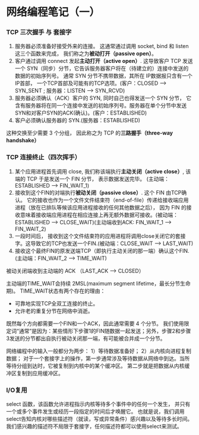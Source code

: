 # 网络编程笔记（一）

### TCP 三次握手 与 套接字
1. 服务器必须准备好接受外来的连接。 这通常通过调用  socket, bind 和 listen 这三个函数来完成， 我们称之为**被动打开（passive open）**。 
2. 客户通过调用 connect 发起**主动打开（active open）**. 这导致客户 TCP 发送一个 SYN（同步）分节，它告诉服务器客户将在（待建立的）连接中发送的数据的初始序列号。 通常 SYN 分节不携带数据，其所在 IP数据报只含有一个 IP首部， 一个TCP首部及可能有的TCP选项。(客户：CLOSED --> SYN_SENT ; 服务器：LISTEN --> SYN_RCVD) 
3. 服务器必须确认（ACK）客户的 SYN, 同时自己也得发送一个 SYN 分节， 它含有服务器将在同一个连接中发送的初始序列号。服务器在单个分节中发送SYN和对客户SYN的ACK(确认)。(客户：ESTABLISHED) 
4. 客户必须确认服务器的 SYN.(服务器：ESTABLISHED)

这种交换至少需要 3 个分组， 因此称之为 TCP 的**三路握手（three-way handshake）**  

### TCP 连接终止（四次挥手）
1. 某个应用进程首先调用 close, 我们称该端执行**主动关闭（active close）**, 该端的 TCP 于是发送一个 FIN 分节， 表示数据发送完毕。 (主动端：ESTABLISHED --> FIN_WAIT_1)
2. 接收到这个FIN的对端执行**被动关闭（passive close）**. 这个 FIN 由TCP确认。 它的接收也作为一个文件文件结束符（end-of-file）传递给接收端应用进程（放在已排队等候该应用进程接收的任何其他数据之后）， 因为 FIN 的接收意味着接收端应用进程在相应连接上再无额外数据可接收。(被动端：ESTABLISHED --> CLOSE_WAIT)(主动端收到ACK: FIN_WAIT_1 --> FIN_WAIT_2) 
3. 一段时间后， 接收到这个文件结束符的应用进程将调用close关闭它的套接字。这导致它的TCP也发送一个FIN.(被动端：CLOSE_WAIT --> LAST_WAIT) 
4. 接收这个最终FIN的原发送端TCP（即执行主动关闭的那一端）确认这个FIN.(主动端：FIN_WAIT_2 --> TIME_WAIT)

被动关闭端收到主动端的 ACK （LAST_ACK --> CLOSED）

主动端的TIME_WAIT会持续 2MSL(maximum segment lifetime，最长分节生命期)。 
TIME_WAIT状态有两个存在的理由：
- 可靠地实现TCP全双工连接的终止。 
- 允许老的重复分节在网络中消逝。 

既然每个方向都需要一个FIN和一个ACK，因此通常需要 4 个分节。 我们使用限定词“通常”是因为：某些情形下步骤1的FIN随数据一起发送；另外，步骤2和步骤3发送的分节都出自执行被动关闭那一端，有可能被合并成一个分节。 



网络编程中的输入一般都分为两步：
1）等待数据准备好；
2）从内核向进程复制数据；
对于一个套接字上的操作，第一步通常涉及等待数据从网络中到达。当所等待分组到达时，它被复制到内核中的某个缓冲区。
第二步就是把数据从内核缓冲区复制到应用缓冲区。

### I/O复用
select 函数，该函数允许进程指示内核等待多个事件中的任何一个发生， 并只有一个或多个事件发生或经历一段指定的时间后才唤醒它。 
也就是说，我们调用select告知内核对哪些描述符（就读，写或异常条件）感兴趣以及等待多长时间。 我们感兴趣的描述符不局限于套接字，任何描述符都可以使用select来测试。  